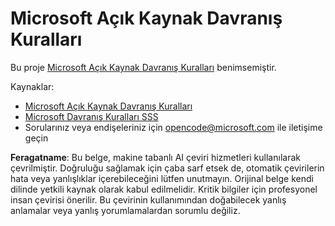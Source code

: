 # Microsoft Açık Kaynak Davranış Kuralları

Bu proje [Microsoft Açık Kaynak Davranış Kuralları](https://opensource.microsoft.com/codeofconduct/) benimsemiştir.

Kaynaklar:

- [Microsoft Açık Kaynak Davranış Kuralları](https://opensource.microsoft.com/codeofconduct/)
- [Microsoft Davranış Kuralları SSS](https://opensource.microsoft.com/codeofconduct/faq/)
- Sorularınız veya endişeleriniz için [opencode@microsoft.com](mailto:opencode@microsoft.com) ile iletişime geçin

**Feragatname**:
Bu belge, makine tabanlı AI çeviri hizmetleri kullanılarak çevrilmiştir. Doğruluğu sağlamak için çaba sarf etsek de, otomatik çevirilerin hata veya yanlışlıklar içerebileceğini lütfen unutmayın. Orijinal belge kendi dilinde yetkili kaynak olarak kabul edilmelidir. Kritik bilgiler için profesyonel insan çevirisi önerilir. Bu çevirinin kullanımından doğabilecek yanlış anlamalar veya yanlış yorumlamalardan sorumlu değiliz.